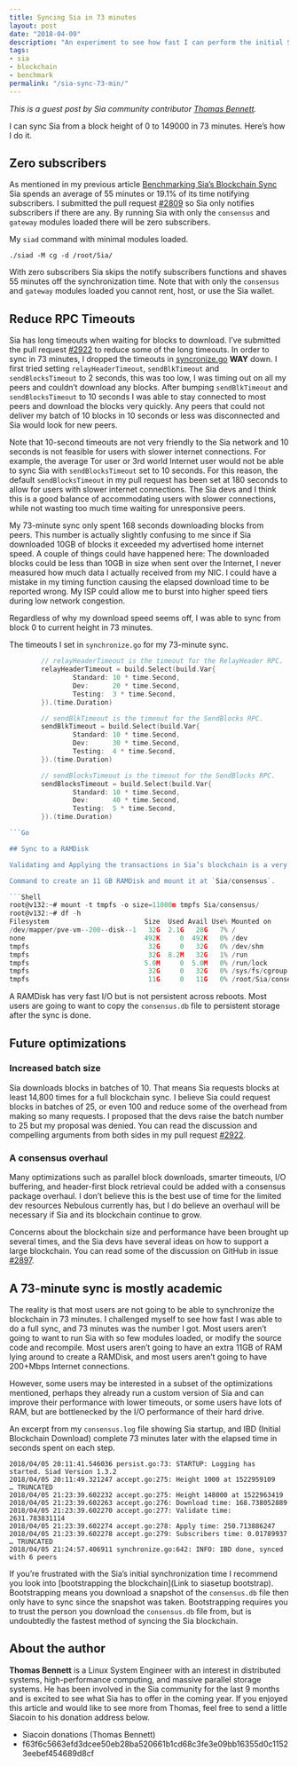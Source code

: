 ```yaml
---
title: Syncing Sia in 73 minutes
layout: post
date: "2018-04-09"
description: "An experiment to see how fast I can perform the initial Sia blockchain sync"
tags:
- sia
- blockchain
- benchmark
permalink: "/sia-sync-73-min/"
---
```


*This is a guest post by Sia community contributor [Thomas Bennett](https://github.com/tbenz9).*

I can sync Sia from a block height of 0 to 149000 in 73 minutes.  Here’s how I do it.

## Zero subscribers

As mentioned in my previous article [Benchmarking Sia’s Blockchain Sync](https://blog.spaceduck.io/sia-blockchain-sync/) Sia spends an average of 55 minutes or 19.1% of its time notifying subscribers.  I submitted the pull request [#2809](https://github.com/NebulousLabs/Sia/pull/2809) so Sia only notifies subscribers if there are any.  By running Sia with only the `consensus` and `gateway` modules loaded there will be zero subscribers.

My `siad` command with minimal modules loaded.
```Shell
./siad -M cg -d /root/Sia/
```

With zero subscribers Sia skips the notify subscribers functions and shaves 55 minutes off the synchronization time.  Note that with only the `consensus` and `gateway` modules loaded you cannot rent, host, or use the Sia wallet.

## Reduce RPC Timeouts

Sia has long timeouts when waiting for blocks to download.  I’ve submitted the pull request [#2922](https://github.com/NebulousLabs/Sia/pull/2922) to reduce some of the long timeouts.  In order to sync in 73 minutes, I dropped the timeouts in [syncronize.go](https://github.com/NebulousLabs/Sia/blob/master/modules/consensus/synchronize.go) **WAY** down.  I first tried setting `relayHeaderTimeout`, `sendBlkTimeout` and `sendBlocksTimeout` to 2 seconds, this was too low, I was timing out on all my peers and couldn’t download any blocks.  After bumping `sendBlkTimeout` and `sendBlocksTimeout` to 10 seconds I was able to stay connected to most peers and download the blocks very quickly.  Any peers that could not deliver my batch of 10 blocks in 10 seconds or less was disconnected and Sia would look for new peers.

Note that 10-second timeouts are not very friendly to the Sia network and 10 seconds is not feasible for users with slower internet connections.  For example, the average Tor user or 3rd world Internet user would not be able to sync Sia with `sendBlocksTimeout` set to 10 seconds.  For this reason, the default `sendBlocksTimeout` in my pull request has been set at 180 seconds to allow for users with slower internet connections.  The Sia devs and I think this is a good balance of accommodating users with slower connections, while not wasting too much time waiting for unresponsive peers.

My 73-minute sync only spent 168 seconds downloading blocks from peers.  This number is actually slightly confusing to me since if Sia downloaded 10GB of blocks it exceeded my advertised home internet speed.  A couple of things could have happened here:
The downloaded blocks could be less than 10GB in size when sent over the Internet, I never measured how much data I actually received from my NIC.
I could have a mistake in my timing function causing the elapsed download time to be reported wrong.
My ISP could allow me to burst into higher speed tiers during low network congestion.

Regardless of why my download speed seems off, I was able to sync from block 0 to current height in 73 minutes.

The timeouts I set in `synchronize.go` for my 73-minute sync.
```Go
        // relayHeaderTimeout is the timeout for the RelayHeader RPC.
        relayHeaderTimeout = build.Select(build.Var{
                Standard: 10 * time.Second,
                Dev:      20 * time.Second,
                Testing:  3 * time.Second,
        }).(time.Duration)

        // sendBlkTimeout is the timeout for the SendBlocks RPC.
        sendBlkTimeout = build.Select(build.Var{
                Standard: 10 * time.Second,
                Dev:      30 * time.Second,
                Testing:  4 * time.Second,
        }).(time.Duration)

        // sendBlocksTimeout is the timeout for the SendBlocks RPC.
        sendBlocksTimeout = build.Select(build.Var{
                Standard: 10 * time.Second,
                Dev:      40 * time.Second,
                Testing:  5 * time.Second,
        }).(time.Duration)

```Go

## Sync to a RAMDisk

Validating and Applying the transactions in Sia’s blockchain is a very I/O intensive process. To reduce the amount of time spent doing this I/O I created a 11GB RAMDisk and synced the blockchain to the RAMDisk.

Command to create an 11 GB RAMDisk and mount it at `Sia/consensus`.

```Shell
root@v132:~# mount -t tmpfs -o size=11000m tmpfs Sia/consensus/
root@v132:~# df -h
Filesystem                        Size  Used Avail Use% Mounted on
/dev/mapper/pve-vm--200--disk--1   32G  2.1G   28G   7% /
none                              492K     0  492K   0% /dev
tmpfs                              32G     0   32G   0% /dev/shm
tmpfs                              32G  8.2M   32G   1% /run
tmpfs                             5.0M     0  5.0M   0% /run/lock
tmpfs                              32G     0   32G   0% /sys/fs/cgroup
tmpfs                              11G     0   11G   0% /root/Sia/consensus
```

A RAMDisk has very fast I/O but is not persistent across reboots.  Most users are going to want to copy the `consensus.db` file to persistent storage after the sync is done.

## Future optimizations

### Increased batch size

Sia downloads blocks in batches of 10. That means Sia requests blocks at least 14,800 times for a full blockchain sync. I believe Sia could request blocks in batches of 25, or even 100 and reduce some of the overhead from making so many requests. I proposed that the devs raise the batch number to 25 but my proposal was denied. You can read the discussion and compelling arguments from both sides in my pull request [#2922](https://github.com/NebulousLabs/Sia/pull/2922).

### A consensus overhaul

Many optimizations such as parallel block downloads, smarter timeouts, I/O buffering, and header-first block retrieval could be added with a consensus package overhaul.  I don’t believe this is the best use of time for the limited dev resources Nebulous currently has, but I do believe an overhaul will be necessary if Sia and its blockchain continue to grow.

Concerns about the blockchain size and performance have been brought up several times, and the Sia devs have several ideas on how to support a large blockchain.  You can read some of the discussion on GitHub in issue [#2897](https://github.com/NebulousLabs/Sia/issues/2897).

## A 73-minute sync is mostly academic

The reality is that most users are not going to be able to synchronize the blockchain in 73 minutes.  I challenged myself to see how fast I was able to do a full sync, and 73 minutes was the number I got.  Most users aren’t going to want to run Sia with so few modules loaded, or modify the source code and recompile.  Most users aren’t going to have an extra 11GB of RAM lying around to create a RAMDisk, and most users aren’t going to have 200+Mbps Internet connections.

However, some users may be interested in a subset of the optimizations mentioned, perhaps they already run a custom version of Sia and can improve their performance with lower timeouts, or some users have lots of RAM, but are bottlenecked by the I/O performance of their hard drive.

An excerpt from my `consensus.log` file showing Sia startup, and IBD (Initial Blockchain Download) complete 73 minutes later with the elapsed time in seconds spent on each step.
```Shell
2018/04/05 20:11:41.546036 persist.go:73: STARTUP: Logging has started. Siad Version 1.3.2
2018/04/05 20:11:49.321247 accept.go:275: Height 1000 at 1522959109
… TRUNCATED
2018/04/05 21:23:39.602232 accept.go:275: Height 148000 at 1522963419
2018/04/05 21:23:39.602263 accept.go:276: Download time: 168.738052889
2018/04/05 21:23:39.602270 accept.go:277: Validate time: 2631.783831114
2018/04/05 21:23:39.602274 accept.go:278: Apply time: 250.713886247
2018/04/05 21:23:39.602278 accept.go:279: Subscribers time: 0.01789937
… TRUNCATED
2018/04/05 21:24:57.406911 synchronize.go:642: INFO: IBD done, synced with 6 peers
```

If you’re frustrated with the Sia’s initial synchronization time I recommend you look into [bootstrapping the blockchain](Link to siasetup bootstrap).  Bootstrapping means you download a snapshot of the `consensus.db` file then only have to sync since the snapshot was taken.  Bootstrapping requires you to trust the person you download the `consensus.db` file from, but is undoubtedly the fastest method of syncing the Sia blockchain.

## About the author

**Thomas Bennett** is a Linux System Engineer with an interest in distributed systems, high-performance computing, and massive parallel storage systems. He has been involved in the Sia community for the last 9 months and is excited to see what Sia has to offer in the coming year.
If you enjoyed this article and would like to see more from Thomas, feel free to send a little Siacoin to his donation address below.
* Siacoin donations (Thomas Bennett)
 * f63f6c5663efd3dcee50eb28ba520661b1cd68c3fe3e09bb16355d0c11523eebef454689d8cf


